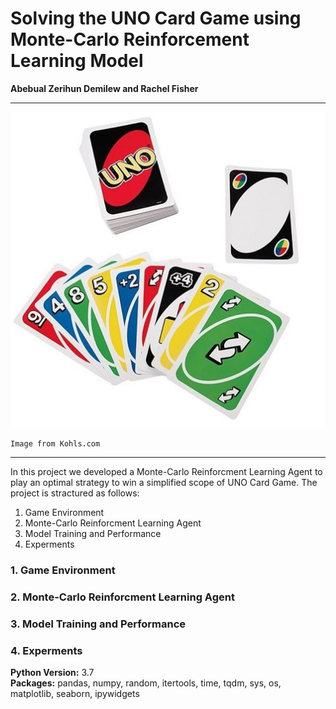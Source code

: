 # Solving the UNO Card Game using Monte-Carlo Reinforcement Learning Model
**Abebual Zerihun Demilew and Rachel Fisher**

***
<p align="center">

![UNO Card Game](https://github.com/abebual/monte-carlo-reinforcement-learning-model/blob/main/uno.jpg) 
    </p>
`Image from Kohls.com`

***

In this project we developed a Monte-Carlo Reinforcment Learning Agent to play an optimal strategy to win a simplified scope of UNO Card Game. The project is stractured as follows:
1. Game Environment 
2. Monte-Carlo Reinforcment Learning Agent 
3. Model Training and Performance 
4. Experments 


### 1. Game Environment 
### 2. Monte-Carlo Reinforcment Learning Agent 
### 3. Model Training and Performance 
### 4. Experments 

**Python Version:** 3.7  
**Packages:** pandas, numpy, random, itertools, time, tqdm, sys, os, matplotlib, seaborn, ipywidgets
